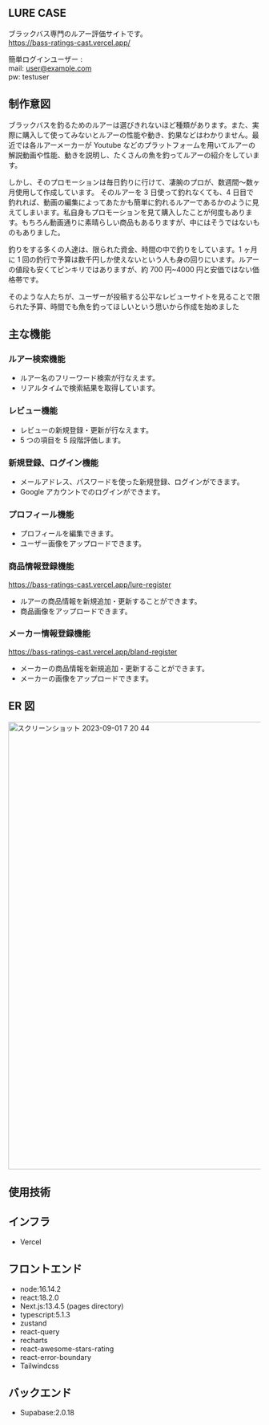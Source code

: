 ## LURE CASE

ブラックバス専門のルアー評価サイトです。  
https://bass-ratings-cast.vercel.app/

簡単ログインユーザー :  
mail: user@example.com  
pw: testuser

## 制作意図

ブラックバスを釣るためのルアーは選びきれないほど種類があります。また、実際に購入して使ってみないとルアーの性能や動き、釣果などはわかりません。最近では各ルアーメーカーが Youtube などのプラットフォームを用いてルアーの解説動画や性能、動きを説明し、たくさんの魚を釣ってルアーの紹介をしています。

しかし、そのプロモーションは毎日釣りに行けて、凄腕のプロが、数週間〜数ヶ月使用して作成しています。
そのルアーを 3 日使って釣れなくても、4 日目で釣れれば、動画の編集によってあたかも簡単に釣れるルアーであるかのように見えてしまいます。私自身もプロモーションを見て購入したことが何度もあります。もちろん動画通りに素晴らしい商品もあるりますが、中にはそうではないものもありました。

釣りをする多くの人達は、限られた資金、時間の中で釣りをしています。1 ヶ月に 1 回の釣行で予算は数千円しか使えないという人も身の回りにいます。ルアーの値段も安くてピンキリではありますが、約 700 円~4000 円と安価ではない価格帯です。

そのような人たちが、ユーザーが投稿する公平なレビューサイトを見ることで限られた予算、時間でも魚を釣ってほしいという思いから作成を始めました

## 主な機能

### ルアー検索機能

- ルアー名のフリーワード検索が行なえます。
- リアルタイムで検索結果を取得しています。

### レビュー機能

- レビューの新規登録・更新が行なえます。
- 5 つの項目を 5 段階評価します。

### 新規登録、ログイン機能

- メールアドレス、パスワードを使った新規登録、ログインができます。
- Google アカウントでのログインができます。

### プロフィール機能

- プロフィールを編集できます。
- ユーザー画像をアップロードできます。

### 商品情報登録機能

https://bass-ratings-cast.vercel.app/lure-register

- ルアーの商品情報を新規追加・更新することができます。
- 商品画像をアップロードできます。

### メーカー情報登録機能

https://bass-ratings-cast.vercel.app/bland-register

- メーカーの商品情報を新規追加・更新することができます。
- メーカーの画像をアップロードできます。

## ER 図

<img width="892" alt="スクリーンショット 2023-09-01 7 20 44" src="https://github.com/takaryu39/bass-ratings-cast/assets/81959203/34465f7d-39cd-4829-8b5e-2e172fd3c424">

## 使用技術

## インフラ

- Vercel

## フロントエンド

- node:16.14.2
- react:18.2.0
- Next.js:13.4.5 (pages directory)
- typescript:5.1.3
- zustand
- react-query
- recharts
- react-awesome-stars-rating
- react-error-boundary
- Tailwindcss

## バックエンド

- Supabase:2.0.18
